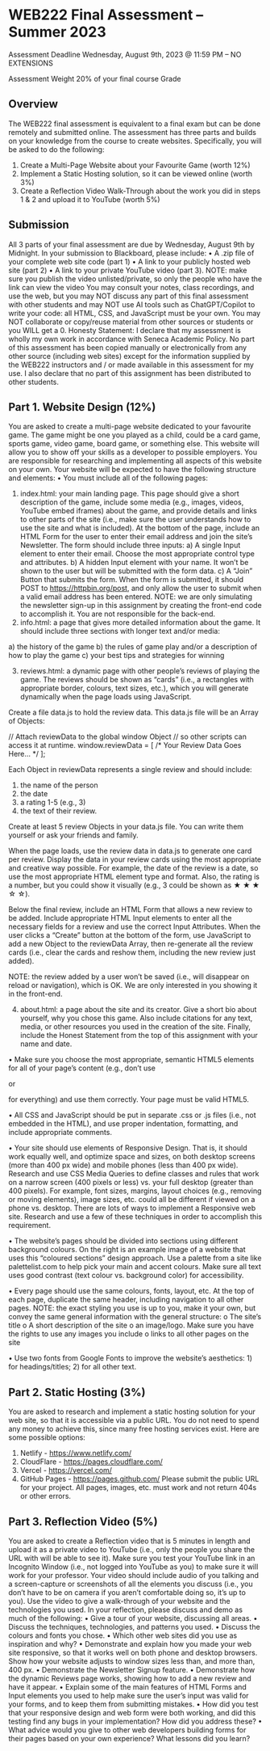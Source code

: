 # WEB222 Final Assessment – Summer 2023
Assessment Deadline
Wednesday, August 9th, 2023 @ 11:59 PM – NO EXTENSIONS
	
Assessment Weight
20% of your final course Grade 

## Overview 
The WEB222 final assessment is equivalent to a final exam but can be done remotely and submitted online.
The assessment has three parts and builds on your knowledge from the course to create websites. Specifically, you will be asked to do the following: 
1.	Create a Multi-Page Website about your Favourite Game (worth 12%) 
2.	Implement a Static Hosting solution, so it can be viewed online (worth 3%) 
3.	Create a Reflection Video Walk-Through about the work you did in steps 1 & 2 and upload it to YouTube (worth 5%) 
## Submission 
All 3 parts of your final assessment are due by Wednesday, August 9th by Midnight. In your submission to Blackboard, please include:
•	A .zip file of your complete web site code (part 1)
•	A link to your publicly hosted web site (part 2)
•	A link to your private YouTube video (part 3).  NOTE: make sure you publish the video unlisted/private, so only the people who have the link can view the video
You may consult your notes, class recordings, and use the web, but you may NOT discuss any part of this final assessment with other students and may NOT use AI tools such as ChatGPT/Copilot to write your code: all HTML, CSS, and JavaScript must be your own. You may NOT collaborate or copy/reuse material from other sources or students or you WILL get a 0.
Honesty Statement: 
I declare that my assessment is wholly my own work in accordance with Seneca Academic Policy. No part of this assessment has been copied manually or electronically from any other source (including web sites) except for the information supplied by the WEB222 instructors and / or made available in this assessment for my use. I also declare that no part of this assignment has been distributed to other students.
## Part 1. Website Design (12%) 
You are asked to create a multi-page website dedicated to your favourite game. The game might be one you played as a child, could be a card game, sports game, video game, board game, or something else. This website will allow you to show off your skills as a developer to possible employers. You are responsible for researching and implementing all aspects of this website on your own. 
Your website will be expected to have the following structure and elements: 
•	You must include all of the following pages:

1.	index.html: your main landing page. This page should give a short description of the game, include some media (e.g., images, videos, YouTube embed iframes) about the game, and provide details and links to other parts of the site (i.e., make sure the user understands how to use the site and what is included).
At the bottom of the page, include an HTML Form for the user to enter their email address and join the site’s Newsletter.  The form should include three inputs:
a)	A single Input element to enter their email.  Choose the most appropriate control type and attributes.
b)	A hidden Input element with your name. It won’t be shown to the user but will be submitted with the form data.
c)	A “Join” Button that submits the form. When the form is submitted, it should POST to https://httpbin.org/post, and only allow the user to submit when a valid email address has been entered.
NOTE: we are only simulating the newsletter sign-up in this assignment by creating the front-end code to accomplish it.  You are not responsible for the back-end.
2.	info.html: a page that gives more detailed information about the game.  It should include three sections with longer text and/or media:

a)	the history of the game
b)	the rules of game play and/or a description of how to play the game
c)	your best tips and strategies for winning

3.	reviews.html: a dynamic page with other people’s reviews of playing the game.  The reviews should be shown as “cards” (i.e., a rectangles with appropriate border, colours, text sizes, etc.), which you will generate dynamically when the page loads using JavaScript.

Create a file data.js to hold the review data.  This data.js file will be an Array of Objects:

// Attach reviewData to the global window Object
// so other scripts can access it at runtime.
window.reviewData = [
	/* Your Review Data Goes Here… */
];

Each Object in reviewData represents a single review and should include:

1) the name of the person
2) the date
3) a rating 1-5 (e.g., 3)
4) the text of their review.

Create at least 5 review Objects in your data.js file.  You can write them yourself or ask your friends and family.

When the page loads, use the review data in data.js to generate one card per review.  Display the data in your review cards using the most appropriate and creative way possible.  For example, the date of the review is a date, so use the most appropriate HTML element type and format.  Also, the rating is a number, but you could show it visually (e.g., 3 could be shown as ★ ★ ★ ☆ ☆).

Below the final review, include an HTML Form that allows a new review to be added.  Include appropriate HTML Input elements to enter all the necessary fields for a review and use the correct Input Attributes. When the user clicks a “Create” button at the bottom of the form, use JavaScript to add a new Object to the reviewData Array, then re-generate all the review cards (i.e., clear the cards and reshow them, including the new review just added).

NOTE: the review added by a user won’t be saved (i.e., will disappear on reload or navigation), which is OK.  We are only interested in you showing it in the front-end.

4.	about.html: a page about the site and its creator. Give a short bio about yourself, why you chose this game.  Also include citations for any text, media, or other resources you used in the creation of the site. Finally, include the Honest Statement from the top of this assignment with your name and date.

•	Make sure you choose the most appropriate, semantic HTML5 elements for all of your page’s content (e.g., don’t use <div> or <p> for everything) and use them correctly.  Your page must be valid HTML5.

•	All CSS and JavaScript should be put in separate .css or .js files (i.e., not embedded in the HTML), and use proper indentation, formatting, and include appropriate comments.

•	Your site should use elements of Responsive Design.  That is, it should work equally well, and optimize space and sizes, on both desktop screens (more than 400 px wide) and mobile phones (less than 400 px wide).  Research and use CSS Media Queries to define classes and rules that work on a narrow screen (400 pixels or less) vs. your full desktop (greater than 400 pixels).  For example, font sizes, margins, layout choices (e.g., removing or moving elements), image sizes, etc. could all be different if viewed on a phone vs. desktop.  There are lots of ways to implement a Responsive web site.  Research and use a few of these techniques in order to accomplish this requirement.
 
•	The website’s pages should be divided into sections using different background colours. On the right is an example image of a website that uses this “coloured sections” design approach. Use a palette from a site like palettelist.com to help pick your main and accent colours.  Make sure all text uses good contrast (text colour vs. background color) for accessibility.

•	Every page should use the same colours, fonts, layout, etc.  At the top of each page, duplicate the same header, including navigation to all other pages. NOTE: the exact styling you use is up to you, make it your own, but convey the same general information with the general structure:
o	The site’s title
o	A short description of the site 
o	an image/logo.  Make sure you have the rights to use any images you include
o	links to all other pages on the site

•	Use two fonts from Google Fonts to improve the website’s aesthetics: 1) for headings/titles; 2) for all other text.
## Part 2. Static Hosting (3%) 
You are asked to research and implement a static hosting solution for your web site, so that it is accessible via a public URL. You do not need to spend any money to achieve this, since many free hosting services exist.  Here are some possible options: 
1.	Netlify - https://www.netlify.com/
2.	CloudFlare - https://pages.cloudflare.com/
3.	Vercel - https://vercel.com/
4.	GitHub Pages - https://pages.github.com/
Please submit the public URL for your project. All pages, images, etc. must work and not return 404s or other errors. 
## Part 3. Reflection Video (5%) 
You are asked to create a Reflection video that is 5 minutes in length and upload it as a private video to YouTube (i.e., only the people you share the URL with will be able to see it).  Make sure you test your YouTube link in an Incognito Window (i.e., not logged into YouTube as you) to make sure it will work for your professor.
Your video should include audio of you talking and a screen-capture or screenshots of all the elements you discuss (i.e., you don’t have to be on camera if you aren’t comfortable doing so, it’s up to you).  Use the video to give a walk-through of your website and the technologies you used.
In your reflection, please discuss and demo as much of the following: 
•	Give a tour of your website, discussing all areas.
•	Discuss the techniques, technologies, and patterns you used.
•	Discuss the colours and fonts you chose.
•	Which other web sites did you use as inspiration and why? 
•	Demonstrate and explain how you made your web site responsive, so that it works well on both phone and desktop browsers. Show how your website adjusts to window sizes less than, and more than, 400 px.
•	Demonstrate the Newsletter Signup feature.
•	Demonstrate how the dynamic Reviews page works, showing how to add a new review and have it appear.
•	Explain some of the main features of HTML Forms and Input elements you used to help make sure the user’s input was valid for your forms, and to keep them from submitting mistakes.
•	How did you test that your responsive design and web form were both working, and did this testing find any bugs in your implementation? How did you address these?
•	What advice would you give to other web developers building forms for their pages based on your own experience? What lessons did you learn?
